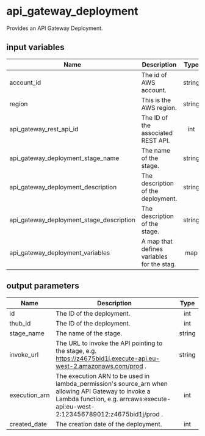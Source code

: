 # api_gateway_deployment

Provides an API Gateway Deployment.

## input variables

| Name | Description | Type | Default | Required |
|------|-------------|:----:|:-----:|:-----:|
|account_id|The id of AWS account.|string||Yes|
|region|This is the AWS region.|string|us-east-1|Yes|
|api_gateway_rest_api_id|The ID of the associated REST API.|int||Yes|
|api_gateway_deployment_stage_name|The name of the stage.|string||Yes|
|api_gateway_deployment_description|The description of the deployment.|string|Managed by TerraHub|No|
|api_gateway_deployment_stage_description|The description of the stage.|string|Managed by TerraHub|No|
|api_gateway_deployment_variables|A map that defines variables for the stag.|map||No|


## output parameters

| Name | Description | Type |
|------|-------------|:----:|
|id|The ID of the deployment.|int|
|thub_id|The ID of the deployment.|int|
|stage_name|The name of the stage.|string|
|invoke_url|The URL to invoke the API pointing to the stage, e.g. https://z4675bid1j.execute-api.eu-west-2.amazonaws.com/prod .|string|
|execution_arn|The execution ARN to be used in lambda_permission's source_arn when allowing API Gateway to invoke a Lambda function, e.g. arn:aws:execute-api:eu-west-2:123456789012:z4675bid1j/prod .|int|
|created_date|The creation date of the deployment.|int|
